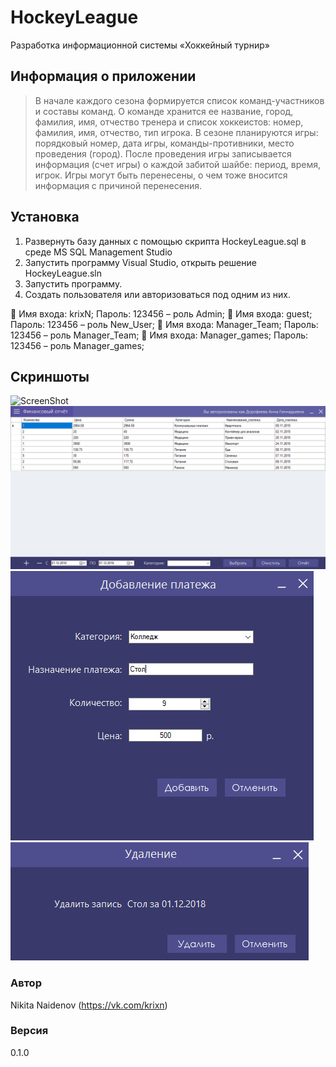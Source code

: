 # HockeyLeague
Разработка информационной системы «Хоккейный турнир»

## Информация о приложении
> В начале каждого сезона формируется список команд-участников и составы команд. О команде хранится ее название, город, фамилия, имя, отчество тренера и список хоккеистов: номер, фамилия, имя, отчество, тип игрока. В сезоне планируются игры: порядковый номер, дата игры, команды-противники, место проведения (город). После проведения игры записывается информация (счет игры) о каждой забитой шайбе: период, время, игрок. Игры могут быть перенесены, о чем тоже вносится информация с причиной перенесения.

## Установка
1.	Развернуть базу данных с помощью скрипта HockeyLeague.sql в среде MS SQL Management Studio <br>
2.	Запустить программу Visual Studio, открыть решение HockeyLeague.sln <br>
3.  Запустить программу.
4.	Создать пользователя или авторизоваться под одним из них. <br>

	Имя входа: krixN; Пароль: 123456 – роль Admin;
	Имя входа: guest; Пароль: 123456 – роль New_User;
	Имя входа: Manager_Team; Пароль: 123456 – роль Manager_Team;
	Имя входа: Manager_games; Пароль: 123456 – роль Manager_games;

## Скриншоты
![ScreenShot](https://github.com/nikitakrixn/HockeyLeague/tree/master/%D0%A1%D0%BA%D1%80%D0%B8%D0%BD%D1%88%D0%BE%D1%82%D1%8B/1.PNG)
![ScreenShot](https://github.com/nikitakrixn/Financial-report/blob/master/screenshot/123456.PNG)
![ScreenShot](https://github.com/nikitakrixn/Financial-report/blob/master/screenshot/1234567.PNG)
![ScreenShot](https://github.com/nikitakrixn/Financial-report/blob/master/screenshot/12345678.PNG)

### Автор

Nikita Naidenov
(https://vk.com/krixn)

### Версия

0.1.0
